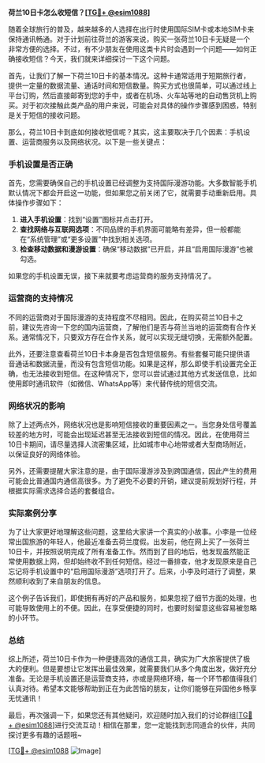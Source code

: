 **荷兰10日卡怎么收短信？[[TG💪+ @esim1088](https://t.me/s/esim1088)]**

随着全球旅行的普及，越来越多的人选择在出行时使用国际SIM卡或本地SIM卡来保持通讯畅通。对于计划前往荷兰的游客来说，购买一张荷兰10日卡无疑是一个非常方便的选择。不过，有不少朋友在使用这类卡片时会遇到一个问题——如何正确接收短信？今天，我们就来详细探讨一下这个问题。

首先，让我们了解一下荷兰10日卡的基本情况。这种卡通常适用于短期旅行者，提供一定量的数据流量、通话时间和短信数量。购买方式也很简单，可以通过线上平台订购，然后直接邮寄到您的手中，或者在机场、火车站等地的自动售货机上购买。对于初次接触此类产品的用户来说，可能会对具体的操作步骤感到困惑，特别是关于短信的接收问题。

那么，荷兰10日卡到底如何接收短信呢？其实，这主要取决于几个因素：手机设置、运营商服务以及网络状况。以下是一些关键点：

### 手机设置是否正确

首先，您需要确保自己的手机设置已经调整为支持国际漫游功能。大多数智能手机默认情况下都会开启这一功能，但如果您之前关闭了它，就需要手动重新启用。具体操作步骤如下：

1. **进入手机设置**：找到“设置”图标并点击打开。
2. **查找网络与互联网选项**：不同品牌的手机界面可能略有差异，但一般都能在“系统管理”或“更多设置”中找到相关选项。
3. **检查移动数据和漫游设置**：确保“移动数据”已开启，并且“启用国际漫游”也被勾选。

如果您的手机设置无误，接下来就要考虑运营商的服务支持情况了。

### 运营商的支持情况

不同的运营商对于国际漫游的支持程度不尽相同。因此，在购买荷兰10日卡之前，建议先咨询一下您的国内运营商，了解他们是否与荷兰当地的运营商有合作关系。通常情况下，只要双方存在合作关系，就可以实现无缝切换，无需额外配置。

此外，还要注意查看荷兰10日卡本身是否包含短信服务。有些套餐可能只提供语音通话和数据流量，而没有包含短信功能。如果是这样，那么即使手机设置完全正确，也无法接收到短信。在这种情况下，您可以尝试通过其他方式发送信息，比如使用即时通讯软件（如微信、WhatsApp等）来代替传统的短信交流。

### 网络状况的影响

除了上述两点外，网络状况也是影响短信接收的重要因素之一。当您身处信号覆盖较差的地方时，可能会出现延迟甚至无法接收到短信的情况。因此，在使用荷兰10日卡期间，请尽量选择人流密集区域，比如城市中心地带或者大型商场附近，以保证良好的网络体验。

另外，还需要提醒大家注意的是，由于国际漫游涉及到跨国通信，因此产生的费用可能会比普通国内通信高很多。为了避免不必要的开销，建议提前规划好行程，并根据实际需求选择合适的套餐组合。

### 实际案例分享

为了让大家更好地理解这些问题，这里给大家讲一个真实的小故事。小李是一位经常出国旅游的年轻人，他最近准备去荷兰度假。出发前，他在网上买了一张荷兰10日卡，并按照说明完成了所有准备工作。然而到了目的地后，他发现虽然能正常使用数据上网，但却始终收不到任何短信。经过一番排查，他才发现原来是自己忘记将手机设置中的“启用国际漫游”选项打开了。后来，小李及时进行了调整，果然顺利收到了来自朋友的信息。

这个例子告诉我们，即使拥有再好的产品和服务，如果忽视了细节方面的处理，也可能导致使用上的不便。因此，在享受便捷的同时，也要时刻留意这些容易被忽略的小环节。

### 总结

综上所述，荷兰10日卡作为一种便捷高效的通信工具，确实为广大旅客提供了极大的便利。但是要想让它发挥出最佳效果，就需要我们从多个角度出发，做好充分准备。无论是手机设置还是运营商支持，亦或是网络环境，每一个环节都值得我们认真对待。希望本文能够帮助到正在为此苦恼的朋友，让你们能够在异国他乡畅享无忧通讯！

最后，再次强调一下，如果您还有其他疑问，欢迎随时加入我们的讨论群组[[TG💪+ @esim1088](https://t.me/s/esim1088)]进行交流互动！相信在那里，您一定能找到志同道合的伙伴，共同探讨更多有趣的话题哦~

[[TG💪+ @esim1088](https://t.me/s/esim1088) ![Image](https://i.postimg.cc/4NQfJmqS/Snipaste-2025-05-13-00-14-12.png)]